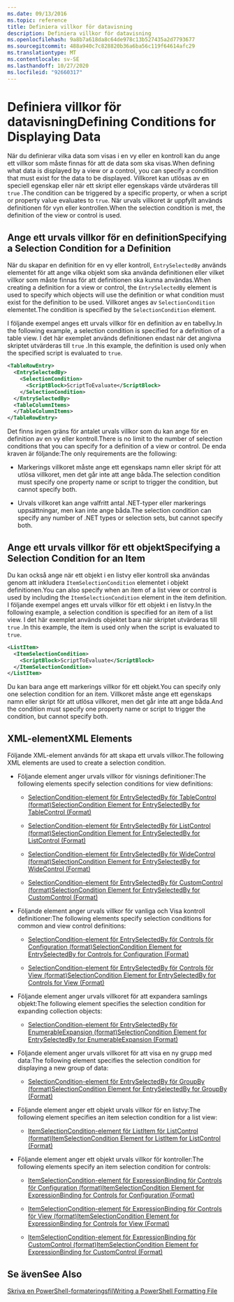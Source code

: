 ```yaml
---
ms.date: 09/13/2016
ms.topic: reference
title: Definiera villkor för datavisning
description: Definiera villkor för datavisning
ms.openlocfilehash: 9a8b7a618da8c64de978c13b527435a2d7793677
ms.sourcegitcommit: 488a940c7c828820b36a6ba56c119f64614afc29
ms.translationtype: MT
ms.contentlocale: sv-SE
ms.lasthandoff: 10/27/2020
ms.locfileid: "92660317"
---
```

# <a name="defining-conditions-for-displaying-data"></a><span data-ttu-id="5f5ed-103">Definiera villkor för datavisning</span><span class="sxs-lookup"><span data-stu-id="5f5ed-103">Defining Conditions for Displaying Data</span></span>

<span data-ttu-id="5f5ed-104">När du definierar vilka data som visas i en vy eller en kontroll kan du ange ett villkor som måste finnas för att de data som ska visas.</span><span class="sxs-lookup"><span data-stu-id="5f5ed-104">When defining what data is displayed by a view or a control, you can specify a condition that must exist for the data to be displayed.</span></span> <span data-ttu-id="5f5ed-105">Villkoret kan utlösas av en speciell egenskap eller när ett skript eller egenskaps värde utvärderas till `true` .</span><span class="sxs-lookup"><span data-stu-id="5f5ed-105">The condition can be triggered by a specific property, or when a script or property value evaluates to `true`.</span></span> <span data-ttu-id="5f5ed-106">När urvals villkoret är uppfyllt används definitionen för vyn eller kontrollen.</span><span class="sxs-lookup"><span data-stu-id="5f5ed-106">When the selection condition is met, the definition of the view or control is used.</span></span>

## <a name="specifying-a-selection-condition-for-a-definition"></a><span data-ttu-id="5f5ed-107">Ange ett urvals villkor för en definition</span><span class="sxs-lookup"><span data-stu-id="5f5ed-107">Specifying a Selection Condition for a Definition</span></span>

<span data-ttu-id="5f5ed-108">När du skapar en definition för en vy eller kontroll, `EntrySelectedBy` används elementet för att ange vilka objekt som ska använda definitionen eller vilket villkor som måste finnas för att definitionen ska kunna användas.</span><span class="sxs-lookup"><span data-stu-id="5f5ed-108">When creating a definition for a view or control, the `EntrySelectedBy` element is used to specify which objects will use the definition or what condition must exist for the definition to be used.</span></span> <span data-ttu-id="5f5ed-109">Villkoret anges av `SelectionCondition` elementet.</span><span class="sxs-lookup"><span data-stu-id="5f5ed-109">The condition is specified by the `SelectionCondition` element.</span></span>

<span data-ttu-id="5f5ed-110">I följande exempel anges ett urvals villkor för en definition av en tabellvy.</span><span class="sxs-lookup"><span data-stu-id="5f5ed-110">In the following example, a selection condition is specified for a definition of a table view.</span></span> <span data-ttu-id="5f5ed-111">I det här exemplet används definitionen endast när det angivna skriptet utvärderas till `true` .</span><span class="sxs-lookup"><span data-stu-id="5f5ed-111">In this example, the definition is used only when the specified script is evaluated to `true`.</span></span>

```xml
<TableRowEntry>
  <EntrySelectedBy>
    <SelectionCondition>
      <ScriptBlock>ScriptToEvaluate</ScriptBlock>
    </SelectionCondition>
  </EntrySelectedBy>
  <TableColumnItems>
  </TableColumnItems>
</TableRowEntry>

```

<span data-ttu-id="5f5ed-112">Det finns ingen gräns för antalet urvals villkor som du kan ange för en definition av en vy eller kontroll.</span><span class="sxs-lookup"><span data-stu-id="5f5ed-112">There is no limit to the number of selection conditions that you can specify for a definition of a view or control.</span></span> <span data-ttu-id="5f5ed-113">De enda kraven är följande:</span><span class="sxs-lookup"><span data-stu-id="5f5ed-113">The only requirements are the following:</span></span>

- <span data-ttu-id="5f5ed-114">Markerings villkoret måste ange ett egenskaps namn eller skript för att utlösa villkoret, men det går inte att ange båda.</span><span class="sxs-lookup"><span data-stu-id="5f5ed-114">The selection condition must specify one property name or script to trigger the condition, but cannot specify both.</span></span>

- <span data-ttu-id="5f5ed-115">Urvals villkoret kan ange valfritt antal .NET-typer eller markerings uppsättningar, men kan inte ange båda.</span><span class="sxs-lookup"><span data-stu-id="5f5ed-115">The selection condition can specify any number of .NET types or selection sets, but cannot specify both.</span></span>

## <a name="specifying-a-selection-condition-for-an-item"></a><span data-ttu-id="5f5ed-116">Ange ett urvals villkor för ett objekt</span><span class="sxs-lookup"><span data-stu-id="5f5ed-116">Specifying a Selection Condition for an Item</span></span>

<span data-ttu-id="5f5ed-117">Du kan också ange när ett objekt i en listvy eller kontroll ska användas genom att inkludera `ItemSelectionCondition` elementet i objekt definitionen.</span><span class="sxs-lookup"><span data-stu-id="5f5ed-117">You can also specify when an item of a list view or control is used by including the `ItemSelectionCondition` element in the item definition.</span></span> <span data-ttu-id="5f5ed-118">I följande exempel anges ett urvals villkor för ett objekt i en listvy.</span><span class="sxs-lookup"><span data-stu-id="5f5ed-118">In the following example, a selection condition is specified for an item of a list view.</span></span> <span data-ttu-id="5f5ed-119">I det här exemplet används objektet bara när skriptet utvärderas till `true` .</span><span class="sxs-lookup"><span data-stu-id="5f5ed-119">In this example, the item is used only when the script is evaluated to `true`.</span></span>

```xml
<ListItem>
  <ItemSelectionCondition>
    <ScriptBlock>ScriptToEvaluate</ScriptBlock>
  </ItemSelectionCondition>
</ListItem>

```

<span data-ttu-id="5f5ed-120">Du kan bara ange ett markerings villkor för ett objekt.</span><span class="sxs-lookup"><span data-stu-id="5f5ed-120">You can specify only one selection condition for an item.</span></span> <span data-ttu-id="5f5ed-121">Villkoret måste ange ett egenskaps namn eller skript för att utlösa villkoret, men det går inte att ange båda.</span><span class="sxs-lookup"><span data-stu-id="5f5ed-121">And the condition must specify one property name or script to trigger the condition, but cannot specify both.</span></span>

## <a name="xml-elements"></a><span data-ttu-id="5f5ed-122">XML-element</span><span class="sxs-lookup"><span data-stu-id="5f5ed-122">XML Elements</span></span>

 <span data-ttu-id="5f5ed-123">Följande XML-element används för att skapa ett urvals villkor.</span><span class="sxs-lookup"><span data-stu-id="5f5ed-123">The following XML elements are used to create a selection condition.</span></span>

- <span data-ttu-id="5f5ed-124">Följande element anger urvals villkor för visnings definitioner:</span><span class="sxs-lookup"><span data-stu-id="5f5ed-124">The following elements specify selection conditions for view definitions:</span></span>

  - [<span data-ttu-id="5f5ed-125">SelectionCondition-element för EntrySelectedBy för TableControl (format)</span><span class="sxs-lookup"><span data-stu-id="5f5ed-125">SelectionCondition Element for EntrySelectedBy for TableControl (Format)</span></span>](./selectioncondition-element-for-entryselectedby-for-tablecontrol-format.md)

  - [<span data-ttu-id="5f5ed-126">SelectionCondition-element för EntrySelectedBy för ListControl (format)</span><span class="sxs-lookup"><span data-stu-id="5f5ed-126">SelectionCondition Element for EntrySelectedBy for ListControl (Format)</span></span>](./selectioncondition-element-for-entryselectedby-for-listcontrol-format.md)

  - [<span data-ttu-id="5f5ed-127">SelectionCondition-element för EntrySelectedBy för WideControl (format)</span><span class="sxs-lookup"><span data-stu-id="5f5ed-127">SelectionCondition Element for EntrySelectedBy for WideControl (Format)</span></span>](./selectioncondition-element-for-entryselectedby-for-widecontrol-format.md)

  - [<span data-ttu-id="5f5ed-128">SelectionCondition-element för EntrySelectedBy för CustomControl (format)</span><span class="sxs-lookup"><span data-stu-id="5f5ed-128">SelectionCondition Element for EntrySelectedBy for CustomControl (Format)</span></span>](./selectioncondition-element-for-entryselectedby-for-customcontrol-format.md)

- <span data-ttu-id="5f5ed-129">Följande element anger urvals villkor för vanliga och Visa kontroll definitioner:</span><span class="sxs-lookup"><span data-stu-id="5f5ed-129">The following elements specify selection conditions for common and view control definitions:</span></span>

  - [<span data-ttu-id="5f5ed-130">SelectionCondition-element för EntrySelectedBy för Controls för Configuration (format)</span><span class="sxs-lookup"><span data-stu-id="5f5ed-130">SelectionCondition Element for EntrySelectedBy for Controls for Configuration (Format)</span></span>](./selectioncondition-element-for-entryselectedby-for-controls-for-configuration-format.md)

  - [<span data-ttu-id="5f5ed-131">SelectionCondition-element för EntrySelectedBy för Controls för View (format)</span><span class="sxs-lookup"><span data-stu-id="5f5ed-131">SelectionCondition Element for EntrySelectedBy for Controls for View (Format)</span></span>](./selectioncondition-element-for-entryselectedby-for-controls-for-view-format.md)

- <span data-ttu-id="5f5ed-132">Följande element anger urvals villkoret för att expandera samlings objekt:</span><span class="sxs-lookup"><span data-stu-id="5f5ed-132">The following element specifies the selection condition for expanding collection objects:</span></span>

  - [<span data-ttu-id="5f5ed-133">SelectionCondition-element för EntrySelectedBy för EnumerableExpansion (format)</span><span class="sxs-lookup"><span data-stu-id="5f5ed-133">SelectionCondition Element for EntrySelectedBy for EnumerableExpansion (Format)</span></span>](./selectioncondition-element-for-entryselectedby-for-enumerableexpansion-format.md)

- <span data-ttu-id="5f5ed-134">Följande element anger urvals villkoret för att visa en ny grupp med data:</span><span class="sxs-lookup"><span data-stu-id="5f5ed-134">The following element specifies the selection condition for displaying a new group of data:</span></span>

  - [<span data-ttu-id="5f5ed-135">SelectionCondition-element för EntrySelectedBy för GroupBy (format)</span><span class="sxs-lookup"><span data-stu-id="5f5ed-135">SelectionCondition Element for EntrySelectedBy for GroupBy (Format)</span></span>](./selectioncondition-element-for-entryselectedby-for-groupby-format.md)

- <span data-ttu-id="5f5ed-136">Följande element anger ett objekt urvals villkor för en listvy:</span><span class="sxs-lookup"><span data-stu-id="5f5ed-136">The following element specifies an item selection condition for a list view:</span></span>

  - [<span data-ttu-id="5f5ed-137">ItemSelectionCondition-element för ListItem för ListControl (format)</span><span class="sxs-lookup"><span data-stu-id="5f5ed-137">ItemSelectionCondition Element for ListItem for ListControl (Format)</span></span>](./itemselectioncondition-element-for-listitem-for-listcontrol-format.md)

- <span data-ttu-id="5f5ed-138">Följande element anger ett objekt urvals villkor för kontroller:</span><span class="sxs-lookup"><span data-stu-id="5f5ed-138">The following elements specify an item selection condition for controls:</span></span>

  - [<span data-ttu-id="5f5ed-139">ItemSelectionCondition-element för ExpressionBinding för Controls för Configuration (format)</span><span class="sxs-lookup"><span data-stu-id="5f5ed-139">ItemSelectionCondition Element for ExpressionBinding for Controls for Configuration (Format)</span></span>](./itemselectioncondition-element-for-expressionbinding-for-controls-for-configuration-format.md)

  - [<span data-ttu-id="5f5ed-140">ItemSelectionCondition-element för ExpressionBinding för Controls för View (format)</span><span class="sxs-lookup"><span data-stu-id="5f5ed-140">ItemSelectionCondition Element for ExpressionBinding for Controls for View (Format)</span></span>](./itemselectioncondition-element-for-expressionbinding-for-controls-for-view-format.md)

  - [<span data-ttu-id="5f5ed-141">ItemSelectionCondition-element för ExpressionBinding för CustomControl (format)</span><span class="sxs-lookup"><span data-stu-id="5f5ed-141">ItemSelectionCondition Element for ExpressionBinding for CustomControl (Format)</span></span>](./itemselectioncondition-element-for-expressionbinding-for-customcontrol-format.md)

## <a name="see-also"></a><span data-ttu-id="5f5ed-142">Se även</span><span class="sxs-lookup"><span data-stu-id="5f5ed-142">See Also</span></span>

[<span data-ttu-id="5f5ed-143">Skriva en PowerShell-formateringsfil</span><span class="sxs-lookup"><span data-stu-id="5f5ed-143">Writing a PowerShell Formatting File</span></span>](./writing-a-powershell-formatting-file.md)
